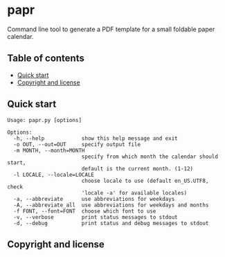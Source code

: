 # papr
Command line tool to generate a PDF template for a small foldable paper calendar.

## Table of contents

 - [Quick start](#quick-start)
 - [Copyright and license](#copyright-and-license)

## Quick start
	Usage: papr.py [options]

	Options:
	  -h, --help            show this help message and exit
	  -o OUT, --out=OUT     specify output file
	  -m MONTH, --month=MONTH
	                        specify from which month the calendar should start,
	                        default is the current month. (1-12)
	  -l LOCALE, --locale=LOCALE
	                        choose locale to use (default en_US.UTF8, check
	                        'locale -a' for available locales)
	  -a, --abbreviate      use abbreviations for weekdays
	  -A, --abbreviate_all  use abbreviations for weekdays and months
	  -f FONT, --font=FONT  choose which font to use
	  -v, --verbose         print status messages to stdout
	  -d, --debug           print status and debug messages to stdout

## Copyright and license
